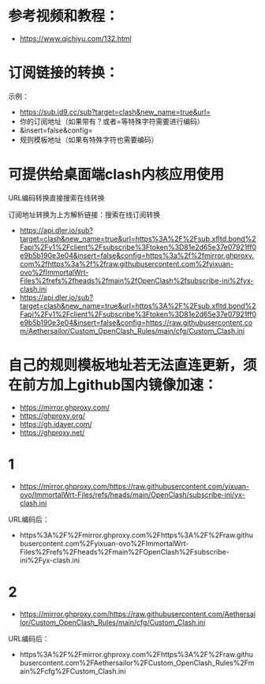# 参考视频和教程：
- https://www.qichiyu.com/132.html

# 订阅链接的转换：
示例：
- https://sub.id9.cc/sub?target=clash&new_name=true&url=
- 你的订阅地址（如果带有？或者=等特殊字符需要进行编码）
- &insert=false&config=
- 规则模板地址（如果有特殊字符也需要编码）

# 可提供给桌面端clash内核应用使用

URL编码转换直接搜索在线转换

订阅地址转换为上方解析链接：搜索在线订阅转换

- https://api.dler.io/sub?target=clash&new_name=true&url=https%3A%2F%2Fsub.xfltd.bond%2Fapi%2Fv1%2Fclient%2Fsubscribe%3Ftoken%3D81e2d65e37e07921ff0e9b5b190e3e04&insert=false&config=https%3a%2f%2fmirror.ghproxy.com%2fhttps%3a%2f%2fraw.githubusercontent.com%2fyixuan-ovo%2fImmortalWrt-Files%2frefs%2fheads%2fmain%2fOpenClash%2fsubscribe-ini%2fyx-clash.ini
- https://api.dler.io/sub?target=clash&new_name=true&url=https%3A%2F%2Fsub.xfltd.bond%2Fapi%2Fv1%2Fclient%2Fsubscribe%3Ftoken%3D81e2d65e37e07921ff0e9b5b190e3e04&insert=false&config=https://raw.githubusercontent.com/Aethersailor/Custom_OpenClash_Rules/main/cfg/Custom_Clash.ini

# 自己的规则模板地址若无法直连更新，须在前方加上github国内镜像加速：
- https://mirror.ghproxy.com/
- https://ghproxy.org/
- https://gh.idayer.com/
- https://ghproxy.net/

# 1
- https://mirror.ghproxy.com/https://raw.githubusercontent.com/yixuan-ovo/ImmortalWrt-Files/refs/heads/main/OpenClash/subscribe-ini/yx-clash.ini

URL编码后：
- https%3A%2F%2Fmirror.ghproxy.com%2Fhttps%3A%2F%2Fraw.githubusercontent.com%2Fyixuan-ovo%2FImmortalWrt-Files%2Frefs%2Fheads%2Fmain%2FOpenClash%2Fsubscribe-ini%2Fyx-clash.ini

# 2
- https://mirror.ghproxy.com/https://raw.githubusercontent.com/Aethersailor/Custom_OpenClash_Rules/main/cfg/Custom_Clash.ini

URL编码后：
- https%3A%2F%2Fmirror.ghproxy.com%2Fhttps%3A%2F%2Fraw.githubusercontent.com%2FAethersailor%2FCustom_OpenClash_Rules%2Fmain%2Fcfg%2FCustom_Clash.ini